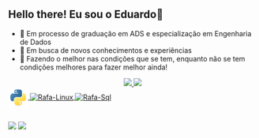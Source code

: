 ## Hello there! Eu sou o Eduardo👋

- 🔭 Em processo de graduação em ADS e especialização em Engenharia de Dados
- 🌱 Em busca de novos conhecimentos e experiências 
- 📖 Fazendo o melhor nas condições que se tem, enquanto não se tem condições melhores para fazer melhor ainda!

<div align="center">
  <a href="https://github.com/Duuhwow">
  <img height="178em" src="https://github-readme-stats.vercel.app/api?username=duuhwow&show_icons=true&theme=vue-dark&include_all_commits=true&count_private=true"/>
  <img height="178em" src="https://github-readme-stats.vercel.app/api/top-langs/?username=duuhwow&layout=compact&langs_count=7&theme=vue-dark"/>
</div>

<img align="center" alt="Rafa-Python" height="40" width="40" src="https://raw.githubusercontent.com/devicons/devicon/master/icons/python/python-original.svg">
<img align="center" alt="Rafa-Linux" height="40" width="40" src="https://cdn.jsdelivr.net/gh/devicons/devicon/icons/linux/linux-original.svg">
<img align="center" alt="Rafa-Sql" height="40" width="40" src="https://cdn.jsdelivr.net/gh/devicons/devicon/icons/microsoftsqlserver/microsoftsqlserver-plain-wordmark.svg"/>
  

  
  




  
  ##
  
  
<div>
  <a href="https://www.instagram.com/duuh_wow/" target="_blank"><img src="https://img.shields.io/badge/-Instagram-%23E4405F?style=for-the-badge&logo=instagram&logoColor=white" target="_blank"></a>
  <a href="https://www.linkedin.com/in/eduardo-rocha-47b539158/" target="_blank"><img src="https://img.shields.io/badge/-LinkedIn-%230077B5?style=for-the-badge&logo=linkedin&logoColor=white" target="_blank"></a> 
</div>   
